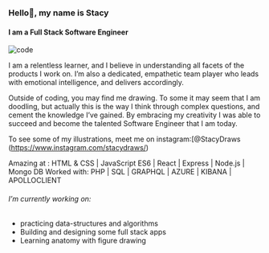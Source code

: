 ### Hello👋, my name is Stacy
#### I am  a Full Stack Software Engineer

![code](https://user-images.githubusercontent.com/47963818/101622272-d68fb100-39e4-11eb-82a4-182ba3cf646f.gif)

I am a relentless learner, and I believe in understanding all facets of the products I work on. I’m also a dedicated, empathetic team player who leads with emotional intelligence, and delivers accordingly. 

Outside of coding, you may find me drawing. To some it may seem that I am doodling, but actually this is the way I think through complex questions, and cement the knowledge I’ve gained. By embracing my creativity I was able to succeed and become the talented Software Engineer that I am today. 

To see some of my illustrations, meet me on instagram:[@StacyDraws (https://www.instagram.com/stacydraws/)

Amazing at : HTML & CSS | JavaScript ES6 | React | Express | Node.js | Mongo DB
Worked with: PHP | SQL | GRAPHQL | AZURE | KIBANA | APOLLOCLIENT

###### I’m currently working on:
- practicing data-structures and algorithms
- Building and designing some full stack apps 
- Learning anatomy with figure drawing

<!--
**StacyLafume/StacyLafume** is a ✨ _special_ ✨ repository because its `README.md` (this file) appears on your GitHub profile.

Here are some ideas to get you started:

- 🔭 I’m currently working on ...
- 🌱 I’m currently learning ...
- 👯 I’m looking to collaborate on ...
- 🤔 I’m looking for help with ...
- 💬 Ask me about ...
- 📫 How to reach me: ...
- 😄 Pronouns: ...
- ⚡ Fun fact: ...
-->
